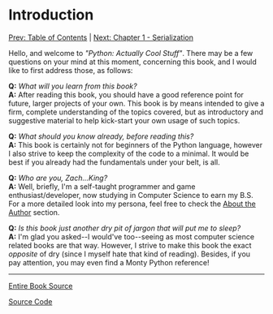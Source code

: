 # Introduction

[Prev: Table of Contents](./table-of-contents.md) | [Next: Chapter 1 - Serialization](./chapter01.md)

Hello, and welcome to *"Python: Actually Cool Stuff"*. There may be a few questions
on your mind at this moment, concerning this book, and I would like to first
address those, as follows:  

**Q:** *What will you learn from this book?*  
**A:** After reading this book, you should have a good reference point for future,
larger projects of your own. This book is by means intended to give a firm, complete
understanding of the topics covered, but as introductory and suggestive material to
help kick-start your own usage of such topics.  

**Q:** *What should you know already, before reading this?*  
**A:** This book is certainly not for beginners of the Python language, however
I also strive to keep the complexity of the code to a minimal. It would be best if
you already had the fundamentals under your belt, is all.

**Q:** *Who are you, Zach...King?*  
**A:** Well, briefly, I'm a self-taught programmer and game enthusiast/developer,
now studying in Computer Science to earn my B.S. For a more detailed look into my
persona, feel free to check the [About the Author](./about-the-author.md) section.  

**Q:** *Is this book just another dry pit of jargon that will put me to sleep?*  
**A:** I'm glad you asked--I would've too--seeing as most computer science related
books are that way. However, I strive to make this book the exact *opposite* of dry
(since I myself hate that kind of reading). Besides, if you pay attention,
you may even find a Monty Python reference!

---

[Entire Book Source](https://github.com/zach-king/CoolPython)

[Source Code](https://github.com/zach-king/CoolPython/blob/master/source)
